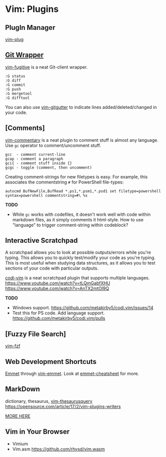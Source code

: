# Vim: Plugins

## PlugIn Manager
[vim-plug](https://github.com/junegunn/vim-plug)

## [Git Wrapper]()

[vim-fugitive](https://github.com/tpope/vim-fugitive) is a neat Git-client wrapper.

```
:G status
:G diff
:G commit
:G push
:G mergetool
:G difftool

```
You can also use [vim-gitgutter](https://github.com/airblade/vim-gitgutter) to indicate lines added/deleted/changed in your code.

## [Comments]

[vim-commentary](https://github.com/tpope/vim-commentary) is a neat plugin to comment stuff is almost any language. Use `gc` operator to comment/uncomment stuff.
```
gcc  - comment current-line
gcap - comment a paragraph
gci{ - comment stuff inside {}
gcgc - toggle (comment, then uncomment)
```
Creating comment-strings for new filetypes is easy. For example, this associates the commentstring `#` for PowerShell file-types:
```
autocmd BufNewFile,BufRead *.ps1,*.psm1,*.psd1 set filetype=powershell syntax=powershell commentstring=#\ %s
```

__TODO__

- While `gc` works with codefiles, it doesn't work well with code within markdown files, as it simply comments it html-style. How to use "language" to trigger comment-string within codeblock?

## Interactive Scratchpad

A scratchpad allows you to look at possible outputs/errors while you're typing. This allows you to quickly test/modify your code as you're typing. This is most useful when studying data structures, as it allows you to test sections of your code with particular outputs.

[codi-vim](https://github.com/metakirby5/codi.vim) is a neat scratchpad plugin that supports multiple languages.
https://www.youtube.com/watch?v=tLQmGabfXHU
https://www.youtube.com/watch?v=AnTX2mtOl9Q

__TODO__

- Windows support. https://github.com/metakirby5/codi.vim/issues/14
- Test this for PS code. Add language support. https://github.com/metakirby5/codi.vim/pulls


## [Fuzzy File Search]
[vim-fzf](https://github.com/junegunn/fzf.vim)



## Web Development Shortcuts

[Emmet](https://emmet.io/) through [vim-emmet](). Look at [emmet-cheatsheet](https://docs.emmet.io/cheat-sheet/) for more.

## MarkDown

dictionary, thesaurus, <F4>
[vim-thesaurusquery](https://github.com/ron89/thesaurus_query.vim)
https://opensource.com/article/17/2/vim-plugins-writers

[MORE HERE](https://vimawesome.com/)

## Vim in Your Browser

- Vimium
- Vim.asm
https://github.com/rhysd/vim.wasm
